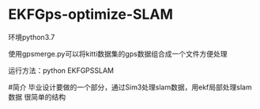 # EKFGps-optimize-SLAM
环境python3.7

使用gpsmerge.py可以将kitti数据集的gps数据组合成一个文件方便处理

运行方法：python EKFGPSSLAM

#简介
毕业设计要做的一个部分，通过Sim3处理slam数据，用ekf局部处理slam数据 很简单的结构
